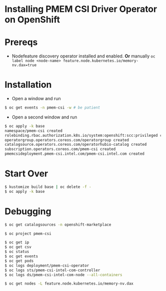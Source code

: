 # Installing PMEM CSI Driver Operator on OpenShift

# Prereqs

* Nodefeature discovery operator installed and enabled. **Or** manually `oc label node <node-name> feature.node.kubernetes.io/memory-nv.dax=true`

# Installation

* Open a window and run

```bash
$ oc get events -n pmem-csi -w # be patient
```

* Open a second window and run

```bash
$ oc apply -k base
namespace/pmem-csi created
rolebinding.rbac.authorization.k8s.io/system:openshift:scc:privileged created
operatorgroup.operators.coreos.com/operatorgroup created
catalogsource.operators.coreos.com/operatorhubio-catalog created
subscription.operators.coreos.com/pmem-csi created
pmemcsideployment.pmem-csi.intel.com/pmem-csi.intel.com created
```

# Start Over

```bash
$ kustomize build base | oc delete -f -
$ oc apply -k base
```

# Debugging

```bash
$ oc get catalogsources -n openshift-marketplace

$ oc project pmem-csi

$ oc get ip
$ oc get csv
$ oc status
$ oc get events
$ oc get pods
$ oc logs deployment/pmem-csi-operator
$ oc logs sts/pmem-csi-intel-com-controller
$ oc logs ds/pmem-csi-intel-com-node --all-containers

$ oc get nodes -L feature.node.kubernetes.io/memory-nv.dax
```
